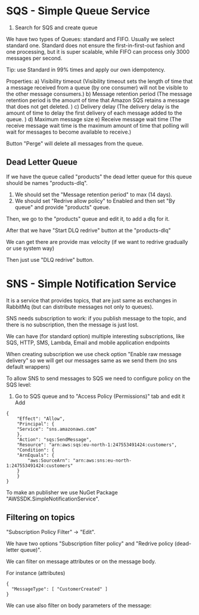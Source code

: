 ﻿# SQS - Simple Queue Service

1. Search for SQS and create queue

We have two types of Queues: standard and FIFO. Usually we select standard one. Standard does not ensure the first-in-first-out fashion and one processing, 
but it is super scalable, while FIFO can process only 3000 messages per second.

Tip: use Standard in 99% times and apply our own idempotency.

Properties:
a) Visibility timeout (Visibility timeout sets the length of time that a message received from a queue (by one consumer) will not be visible to the other message consumers.)
b) Message retention period (The message retention period is the amount of time that Amazon SQS retains a message that does not get deleted. )
c) Delivery delay (The delivery delay is the amount of time to delay the first delivery of each message added to the queue. )
d) Maximum message size
e) Receive message wait time (The receive message wait time is the maximum amount of time that polling will wait for messages to become available to receive.)

Button "Perge" will delete all messages from the queue.

## Dead Letter Queue

If we have the queue called "products" the dead letter queue for this queue should be names "products-dlq".

1. We should set the "Message retention period" to max (14 days).
2. We should set "Redrive allow policy" to Enabled and then set "By queue" and provide "products" queue.

Then, we go to the "products" queue and edit it, to add a dlq for it.

After that we have "Start DLQ redrive" button at the "products-dlq"

We can get there are provide max velocity (if we want to redrive gradually or use system way)

Then just use "DLQ redrive" button.

# SNS - Simple Notification Service

It is a service that provides topics, that are just same as exchanges in RabbitMq (but can distribute messages not only to queues).

SNS needs subscription to work: if you publish message to the topic, and there is no subscription, then the message is just lost.

We can have (for standard option) multiple interesting subscriptions, like SQS, HTTP, SMS, Lambda, Email and mobile application endpoints

When creating subscription we use check option "Enable raw message delivery" so we will get our messages same as we send them (no sns default wrappers)

To allow SNS to send messages to SQS we need to configure policy on the SQS level:
1. Go to SQS queue and to "Access Policy (Permissions)" tab and edit it
Add 

```
{
    "Effect": "Allow",
    "Principal": {
    "Service": "sns.amazonaws.com"
    },
    "Action": "sqs:SendMessage",
    "Resource": "arn:aws:sqs:eu-north-1:247553491424:customers",
    "Condition": {
    "ArnEquals": {
        "aws:SourceArn": "arn:aws:sns:eu-north-1:247553491424:customers"
    }
    }
}
```

To make an publisher we use NuGet Package "AWSSDK.SimpleNotificationService".

## Filtering on topics

"Subscription Policy Filter" -> "Edit".

We have two options "Subscription filter policy" and "Redrive policy (dead-letter queue)".

We can filter on message attributes or on the message body.

For instance (attributes)

```
{
  "MessageType": [ "CustomerCreated" ]
}
```

We can use also filter on body parameters of the message:
